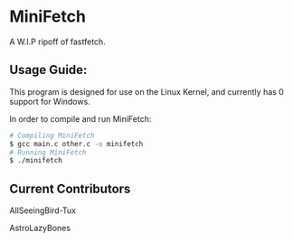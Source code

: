 # MiniFetch
A W.I.P ripoff of fastfetch.

## Usage Guide:
This program is designed for use on the Linux Kernel, and currently has 0 support for Windows.

In order to compile and run MiniFetch:
```bash
# Compiling MiniFetch
$ gcc main.c other.c -o minifetch
# Running MiniFetch
$ ./minifetch
```

## Current Contributors
AllSeeingBird-Tux

AstroLazyBones